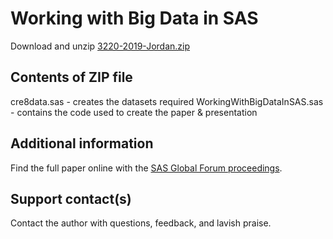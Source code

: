 # Working with Big Data in SAS                                                          

Download and unzip [3220-2019-Jordan.zip](./3220-2019-Jordan/3220-2019-Jordan.zip)

## Contents of ZIP file

cre8data.sas - creates the datasets required
WorkingWithBigDataInSAS.sas - contains the code used to create the paper & presentation

## Additional information

Find the full paper online with the [SAS Global Forum proceedings](https://www.sas.com/en_us/events/sas-global-forum/program/proceedings.html).

## Support contact(s)

Contact the author with questions, feedback, and lavish praise.                                                                                                                                                  
